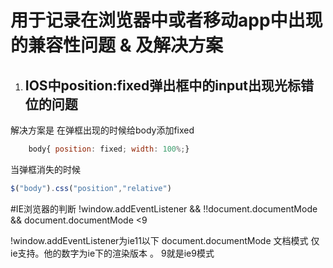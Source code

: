 # 用于记录在浏览器中或者移动app中出现的兼容性问题 & 及解决方案

1. ## IOS中position:fixed弹出框中的input出现光标错位的问题  
解决方案是 在弹框出现的时候给body添加fixed
```js
    body{ position: fixed; width: 100%;}
``` 

当弹框消失的时候
```js
$("body").css("position","relative")
```

#IE浏览器的判断
!window.addEventListener && 
!!document.documentMode &&
document.documentMode <9

!window.addEventListener为ie11以下
document.documentMode  文档模式 仅ie支持。他的数字为ie下的渲染版本 。 9就是ie9模式

